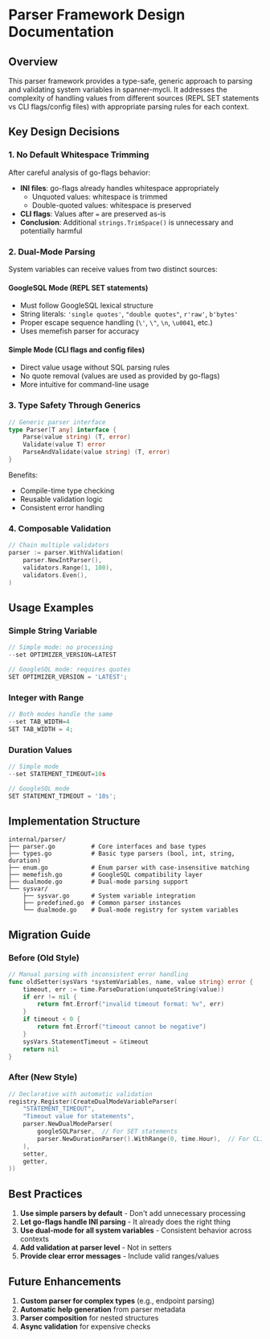 # Parser Framework Design Documentation

## Overview

This parser framework provides a type-safe, generic approach to parsing and validating system variables in spanner-mycli. It addresses the complexity of handling values from different sources (REPL SET statements vs CLI flags/config files) with appropriate parsing rules for each context.

## Key Design Decisions

### 1. No Default Whitespace Trimming

After careful analysis of go-flags behavior:

- **INI files**: go-flags already handles whitespace appropriately
  - Unquoted values: whitespace is trimmed
  - Double-quoted values: whitespace is preserved
- **CLI flags**: Values after `=` are preserved as-is
- **Conclusion**: Additional `strings.TrimSpace()` is unnecessary and potentially harmful

### 2. Dual-Mode Parsing

System variables can receive values from two distinct sources:

#### GoogleSQL Mode (REPL SET statements)
- Must follow GoogleSQL lexical structure
- String literals: `'single quotes'`, `"double quotes"`, `r'raw'`, `b'bytes'`
- Proper escape sequence handling (`\'`, `\"`, `\n`, `\u0041`, etc.)
- Uses memefish parser for accuracy

#### Simple Mode (CLI flags and config files)
- Direct value usage without SQL parsing rules
- No quote removal (values are used as provided by go-flags)
- More intuitive for command-line usage

### 3. Type Safety Through Generics

```go
// Generic parser interface
type Parser[T any] interface {
    Parse(value string) (T, error)
    Validate(value T) error
    ParseAndValidate(value string) (T, error)
}
```

Benefits:
- Compile-time type checking
- Reusable validation logic
- Consistent error handling

### 4. Composable Validation

```go
// Chain multiple validators
parser := parser.WithValidation(
    parser.NewIntParser(),
    validators.Range(1, 100),
    validators.Even(),
)
```

## Usage Examples

### Simple String Variable
```go
// Simple mode: no processing
--set OPTIMIZER_VERSION=LATEST

// GoogleSQL mode: requires quotes
SET OPTIMIZER_VERSION = 'LATEST';
```

### Integer with Range
```go
// Both modes handle the same
--set TAB_WIDTH=4
SET TAB_WIDTH = 4;
```

### Duration Values
```go
// Simple mode
--set STATEMENT_TIMEOUT=10s

// GoogleSQL mode
SET STATEMENT_TIMEOUT = '10s';
```

## Implementation Structure

```
internal/parser/
├── parser.go          # Core interfaces and base types
├── types.go           # Basic type parsers (bool, int, string, duration)
├── enum.go            # Enum parser with case-insensitive matching
├── memefish.go        # GoogleSQL compatibility layer
├── dualmode.go        # Dual-mode parsing support
└── sysvar/
    ├── sysvar.go      # System variable integration
    ├── predefined.go  # Common parser instances
    └── dualmode.go    # Dual-mode registry for system variables
```

## Migration Guide

### Before (Old Style)
```go
// Manual parsing with inconsistent error handling
func oldSetter(sysVars *systemVariables, name, value string) error {
    timeout, err := time.ParseDuration(unquoteString(value))
    if err != nil {
        return fmt.Errorf("invalid timeout format: %v", err)
    }
    if timeout < 0 {
        return fmt.Errorf("timeout cannot be negative")
    }
    sysVars.StatementTimeout = &timeout
    return nil
}
```

### After (New Style)
```go
// Declarative with automatic validation
registry.Register(CreateDualModeVariableParser(
    "STATEMENT_TIMEOUT",
    "Timeout value for statements",
    parser.NewDualModeParser(
        googleSQLParser,  // For SET statements
        parser.NewDurationParser().WithRange(0, time.Hour),  // For CLI/config
    ),
    setter,
    getter,
))
```

## Best Practices

1. **Use simple parsers by default** - Don't add unnecessary processing
2. **Let go-flags handle INI parsing** - It already does the right thing
3. **Use dual-mode for all system variables** - Consistent behavior across contexts
4. **Add validation at parser level** - Not in setters
5. **Provide clear error messages** - Include valid ranges/values

## Future Enhancements

1. **Custom parser for complex types** (e.g., endpoint parsing)
2. **Automatic help generation** from parser metadata
3. **Parser composition** for nested structures
4. **Async validation** for expensive checks